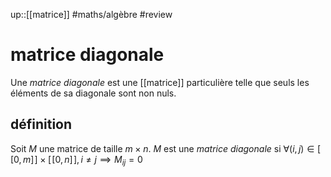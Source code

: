 up::[[matrice]]
#maths/algèbre #review 
# matrice diagonale
Une _matrice diagonale_ est une [[matrice]] particulière telle que seuls les éléments de sa diagonale sont non nuls.

## définition
Soit $M$ une matrice de taille $m\times n$.
$M$ est une _matrice diagonale_ si $\forall (i,j)\in [\![0,m]\!]\times[\![0,n]\!], i\neq j \implies M_{ij} = 0$

